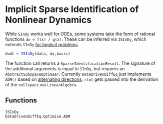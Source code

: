 # Implicit Sparse Identification of Nonlinear Dynamics

While `SInDy` works well for ODEs, some systems take the form of rational functions `dx = f(x) / g(x)`. These can be inferred via `ISInDy`, which extends `SInDy` [for Implicit problems](https://ieeexplore.ieee.org/abstract/document/7809160).

```julia
dudt = ISInDy(data, dx,basis)
```

The function call returns a `SparseIdentificationResult`. The signature of the additional arguments is equal to `SInDy`, but requires an `AbstractSubspaceOptimser`. Currently `DataDrivenDiffEq` just implements `ADM()` based on [alternating directions](https://arxiv.org/pdf/1412.4659.pdf). `rtol` gets passed into the derivation of the `nullspace` via `LinearAlgebra`.

## Functions

```@docs
ISInDy
DataDrivenDiffEq.Optimise.ADM
```

